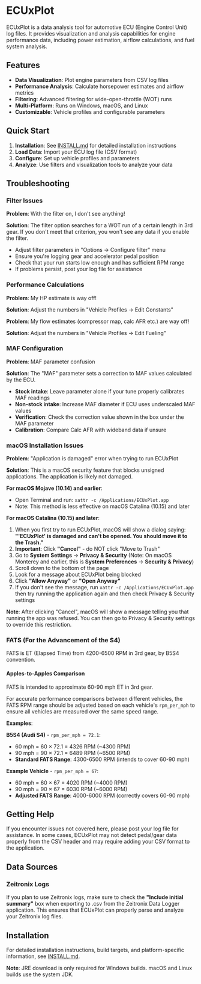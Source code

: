 # ECUxPlot

ECUxPlot is a data analysis tool for automotive ECU (Engine Control Unit) log files. It provides visualization and analysis capabilities for engine performance data, including power estimation, airflow calculations, and fuel system analysis.

## Features

- **Data Visualization**: Plot engine parameters from CSV log files
- **Performance Analysis**: Calculate horsepower estimates and airflow metrics
- **Filtering**: Advanced filtering for wide-open-throttle (WOT) runs
- **Multi-Platform**: Runs on Windows, macOS, and Linux
- **Customizable**: Vehicle profiles and configurable parameters

## Quick Start

1. **Installation**: See [INSTALL.md](INSTALL.md) for detailed installation instructions
2. **Load Data**: Import your ECU log file (CSV format)
3. **Configure**: Set up vehicle profiles and parameters
4. **Analyze**: Use filters and visualization tools to analyze your data

## Troubleshooting

### Filter Issues

**Problem**: With the filter on, I don't see anything!

**Solution**: The filter option searches for a WOT run of a certain length in 3rd gear. If you don't meet that criterion, you won't see any data if you enable the filter.

- Adjust filter parameters in "Options → Configure filter" menu
- Ensure you're logging gear and accelerator pedal position
- Check that your run starts low enough and has sufficient RPM range
- If problems persist, post your log file for assistance

### Performance Calculations

**Problem**: My HP estimate is way off!

**Solution**: Adjust the numbers in "Vehicle Profiles → Edit Constants"

**Problem**: My flow estimates (compressor map, calc AFR etc.) are way off!

**Solution**: Adjust the numbers in "Vehicle Profiles → Edit Fueling"

### MAF Configuration

**Problem**: MAF parameter confusion

**Solution**: The "MAF" parameter sets a correction to MAF values calculated by the ECU.

- **Stock intake**: Leave parameter alone if your tune properly calibrates MAF readings
- **Non-stock intake**: Increase MAF diameter if ECU uses underscaled MAF values
- **Verification**: Check the correction value shown in the box under the MAF parameter
- **Calibration**: Compare Calc AFR with wideband data if unsure

### macOS Installation Issues

**Problem**: "Application is damaged" error when trying to run ECUxPlot

**Solution**: This is a macOS security feature that blocks unsigned applications. The application is likely not damaged.

**For macOS Mojave (10.14) and earlier**:

- Open Terminal and run: `xattr -c /Applications/ECUxPlot.app`
- Note: This method is less effective on macOS Catalina (10.15) and later

**For macOS Catalina (10.15) and later**:

1. When you first try to run ECUxPlot, macOS will show a dialog saying: **"'ECUxPlot' is damaged and can't be opened. You should move it to the Trash."**
2. **Important**: Click **"Cancel"** - do NOT click "Move to Trash"
3. Go to **System Settings** → **Privacy & Security** (Note: On macOS Monterey and earlier, this is **System Preferences** → **Security & Privacy**)
4. Scroll down to the bottom of the page
5. Look for a message about ECUxPlot being blocked
6. Click **"Allow Anyway"** or **"Open Anyway"**
7. If you don't see the message, run `xattr -c /Applications/ECUxPlot.app` then try running the application again and then check Privacy & Security settings

**Note**: After clicking "Cancel", macOS will show a message telling you that running the app was refused. You can then go to Privacy & Security settings to override this restriction.

### FATS (For the Advancement of the S4)

FATS is ET (Elapsed Time) from 4200-6500 RPM in 3rd gear, by B5S4 convention.

#### Apples-to-Apples Comparison

FATS is intended to approximate 60-90 mph ET in 3rd gear.

For accurate performance comparisons between different vehicles, the FATS RPM range should be adjusted based on each vehicle's `rpm_per_mph` to ensure all vehicles are measured over the same speed range.

**Examples**:

**B5S4 (Audi S4)** - `rpm_per_mph = 72.1`:

- 60 mph = 60 × 72.1 = 4326 RPM (~4300 RPM)
- 90 mph = 90 × 72.1 = 6489 RPM (~6500 RPM)
- **Standard FATS Range**: 4300-6500 RPM (intends to cover 60-90 mph)

**Example Vehicle** - `rpm_per_mph = 67`:

- 60 mph = 60 × 67 = 4020 RPM (~4000 RPM)
- 90 mph = 90 × 67 = 6030 RPM (~6000 RPM)
- **Adjusted FATS Range**: 4000-6000 RPM (correctly covers 60-90 mph)

## Getting Help

If you encounter issues not covered here, please post your log file for assistance. In some cases, ECUxPlot may not detect pedal/gear data properly from the CSV header and may require adding your CSV format to the application.

## Data Sources

### Zeitronix Logs

If you plan to use Zeitronix logs, make sure to check the **"Include initial summary"** box when exporting to .csv from the Zeitronix Data Logger application. This ensures that ECUxPlot can properly parse and analyze your Zeitronix log files.

## Installation

For detailed installation instructions, build targets, and platform-specific information, see [INSTALL.md](INSTALL.md).

**Note**: JRE download is only required for Windows builds. macOS and Linux builds use the system JDK.
